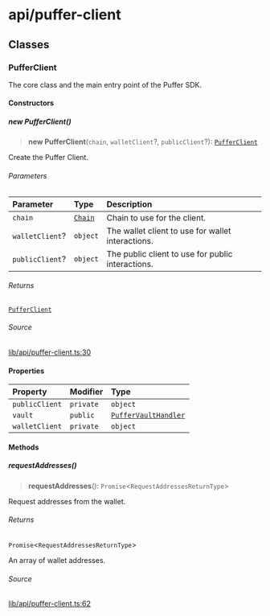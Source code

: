 # api/puffer-client

## Classes

### PufferClient

The core class and the main entry point of the Puffer SDK.

#### Constructors

##### new PufferClient()

> **new PufferClient**(`chain`, `walletClient`?, `publicClient`?): [`PufferClient`](puffer-client.md#pufferclient)

Create the Puffer Client.

###### Parameters

| Parameter | Type | Description |
| :------ | :------ | :------ |
| `chain` | [`Chain`](../chains/constants.md#chain) | Chain to use for the client. |
| `walletClient`? | `object` | The wallet client to use for wallet interactions. |
| `publicClient`? | `object` | The public client to use for public interactions. |

###### Returns

[`PufferClient`](puffer-client.md#pufferclient)

###### Source

[lib/api/puffer-client.ts:30](https://github.com/PufferFinance/puffer-sdk/blob/5557be5ea2c0089143f3eff2c5867a79ad5c3a08/lib/api/puffer-client.ts#L30)

#### Properties

| Property | Modifier | Type |
| :------ | :------ | :------ |
| `publicClient` | `private` | `object` |
| `vault` | `public` | [`PufferVaultHandler`](../contracts/handlers/puffer-vault-handler.md#puffervaulthandler) |
| `walletClient` | `private` | `object` |

#### Methods

##### requestAddresses()

> **requestAddresses**(): `Promise`\<`RequestAddressesReturnType`\>

Request addresses from the wallet.

###### Returns

`Promise`\<`RequestAddressesReturnType`\>

An array of wallet addresses.

###### Source

[lib/api/puffer-client.ts:62](https://github.com/PufferFinance/puffer-sdk/blob/5557be5ea2c0089143f3eff2c5867a79ad5c3a08/lib/api/puffer-client.ts#L62)
